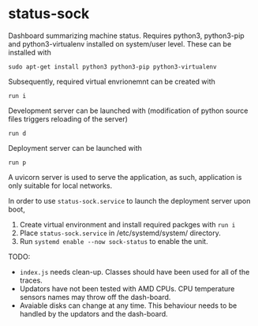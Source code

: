 # status-sock
Dashboard summarizing machine status. Requires python3, python3-pip and python3-virtualenv installed on system/user level. These can be installed with

`sudo apt-get install python3 python3-pip python3-virtualenv`

Subsequently, required virtual envrionemnt can be created with

`run i`

Development server can be launched with (modification of python source files triggers reloading of the server)

`run d`

Deployment server can be launched with

`run p`

A uvicorn server is used to serve the application, as such, application is only suitable for local networks.

In order to use `status-sock.service` to launch the deployment server upon boot,
1. Create virtual environment and install required packges with `run i`
2. Place `status-sock.service` in /etc/systemd/system/ directory.
3. Run `systemd enable --now sock-status` to enable the unit.

TODO: 

 - `index.js` needs clean-up. Classes should have been used for all of the traces.
 - Updators have not been tested with AMD CPUs. CPU temperature sensors names may throw off the dash-board.
 - Avaiable disks can change at any time. This behaviour needs to be handled by the updators and the dash-board.
